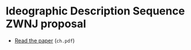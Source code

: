 # Ideographic Description Sequence ZWNJ proposal

* [Read the paper](https://raw.githubusercontent.com/ctrlcctrlv/IDS_ZWNJ_Unicode_Paper/master/ch.pdf) (`ch.pdf`)
